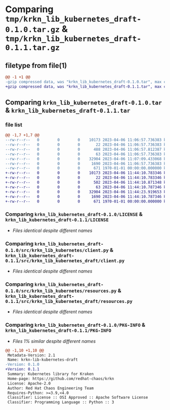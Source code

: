 # Comparing `tmp/krkn_lib_kubernetes_draft-0.1.0.tar.gz` & `tmp/krkn_lib_kubernetes_draft-0.1.1.tar.gz`

## filetype from file(1)

```diff
@@ -1 +1 @@
-gzip compressed data, was "krkn_lib_kubernetes_draft-0.1.0.tar", max compression
+gzip compressed data, was "krkn_lib_kubernetes_draft-0.1.1.tar", max compression
```

## Comparing `krkn_lib_kubernetes_draft-0.1.0.tar` & `krkn_lib_kubernetes_draft-0.1.1.tar`

### file list

```diff
@@ -1,7 +1,7 @@
--rw-r--r--   0        0        0    10173 2023-04-06 11:06:57.736383 krkn_lib_kubernetes_draft-0.1.0/LICENSE
--rw-r--r--   0        0        0       22 2023-04-06 11:06:57.736383 krkn_lib_kubernetes_draft-0.1.0/README.md
--rw-r--r--   0        0        0      488 2023-04-06 11:06:57.812387 krkn_lib_kubernetes_draft-0.1.0/pyproject.toml
--rw-r--r--   0        0        0       63 2023-04-06 11:06:57.736383 krkn_lib_kubernetes_draft-0.1.0/src/krkn_lib_kubernetes/__init__.py
--rw-r--r--   0        0        0    32904 2023-04-06 11:07:09.433068 krkn_lib_kubernetes_draft-0.1.0/src/krkn_lib_kubernetes/client.py
--rw-r--r--   0        0        0     1690 2023-04-06 11:06:57.736383 krkn_lib_kubernetes_draft-0.1.0/src/krkn_lib_kubernetes/resources.py
--rw-r--r--   0        0        0      671 1970-01-01 00:00:00.000000 krkn_lib_kubernetes_draft-0.1.0/PKG-INFO
+-rw-r--r--   0        0        0    10173 2023-04-06 11:44:10.783346 krkn_lib_kubernetes_draft-0.1.1/LICENSE
+-rw-r--r--   0        0        0       22 2023-04-06 11:44:10.783346 krkn_lib_kubernetes_draft-0.1.1/README.md
+-rw-r--r--   0        0        0      502 2023-04-06 11:44:10.871348 krkn_lib_kubernetes_draft-0.1.1/pyproject.toml
+-rw-r--r--   0        0        0       63 2023-04-06 11:44:10.787346 krkn_lib_kubernetes_draft-0.1.1/src/krkn_lib_kubernetes_draft/__init__.py
+-rw-r--r--   0        0        0    32904 2023-04-06 11:44:23.919653 krkn_lib_kubernetes_draft-0.1.1/src/krkn_lib_kubernetes_draft/client.py
+-rw-r--r--   0        0        0     1690 2023-04-06 11:44:10.787346 krkn_lib_kubernetes_draft-0.1.1/src/krkn_lib_kubernetes_draft/resources.py
+-rw-r--r--   0        0        0      671 1970-01-01 00:00:00.000000 krkn_lib_kubernetes_draft-0.1.1/PKG-INFO
```

### Comparing `krkn_lib_kubernetes_draft-0.1.0/LICENSE` & `krkn_lib_kubernetes_draft-0.1.1/LICENSE`

 * *Files identical despite different names*

### Comparing `krkn_lib_kubernetes_draft-0.1.0/src/krkn_lib_kubernetes/client.py` & `krkn_lib_kubernetes_draft-0.1.1/src/krkn_lib_kubernetes_draft/client.py`

 * *Files identical despite different names*

### Comparing `krkn_lib_kubernetes_draft-0.1.0/src/krkn_lib_kubernetes/resources.py` & `krkn_lib_kubernetes_draft-0.1.1/src/krkn_lib_kubernetes_draft/resources.py`

 * *Files identical despite different names*

### Comparing `krkn_lib_kubernetes_draft-0.1.0/PKG-INFO` & `krkn_lib_kubernetes_draft-0.1.1/PKG-INFO`

 * *Files 1% similar despite different names*

```diff
@@ -1,10 +1,10 @@
 Metadata-Version: 2.1
 Name: krkn-lib-kubernetes-draft
-Version: 0.1.0
+Version: 0.1.1
 Summary: Kubernetes library for Kraken
 Home-page: https://github.com/redhat-chaos/krkn
 License: Apache-2.0
 Author: Red Hat Chaos Engineering Team
 Requires-Python: >=3.9,<4.0
 Classifier: License :: OSI Approved :: Apache Software License
 Classifier: Programming Language :: Python :: 3
```

